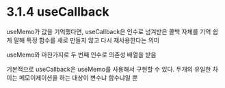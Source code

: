 # 3.1.4 useCallback

useMemo가 값을 기억했다면, useCallback은 인수로 넘겨받은 콜백 자체를 기억
쉽게 말해 특정 함수를 새로 만들지 않고 다시 재사용한다는 의미

useMemo와 마찬가지로 두 번째 인수로 의존성 배열을 받음

기본적으로 useCallback은 useMemo를 사용해서 구현할 수 있다.
두개의 유일한 차이는 메모이제이션을 하는 대상이 변수냐 함수냐일 뿐
